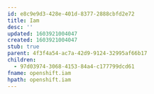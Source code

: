 ```yaml
---
id: e8c9e9d3-428e-401d-8377-2888cbfd2e72
title: Iam
desc: ''
updated: 1603921004047
created: 1603921004047
stub: true
parent: 4f3f4a54-ac7a-42d9-9124-32995af66b17
children:
  - 97d03974-3068-4153-84a4-c177799dcd61
fname: openshift.iam
hpath: openshift.iam
---
```



